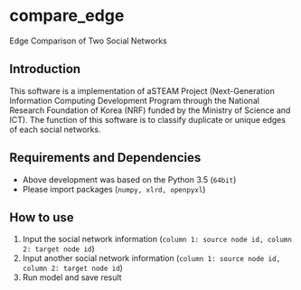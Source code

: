 # compare_edge
Edge Comparison of Two Social Networks

## Introduction

This software is a implementation of aSTEAM Project (Next-Generation Information Computing Development Program through the National Research Foundation of Korea (NRF) funded by the Ministry of Science and ICT). The function of this software is to classify duplicate or unique edges of each social networks.

## Requirements and Dependencies
* Above development was based on the Python 3.5 (`64bit`)
* Please import packages (`numpy, xlrd, openpyxl`)

## How to use
  1. Input the social network information (`column 1: source node id, column 2: target node id`) 
  1. Input another social network information (`column 1: source node id, column 2: target node id`) 
  2. Run model and save result
